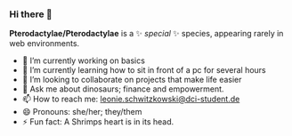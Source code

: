 ### Hi there 👋


**Pterodactylae/Pterodactylae** 
is a ✨ _special_ ✨ species, appearing rarely in web environments.


- 🔭 I’m currently working on basics
- 🌱 I’m currently learning how to sit in front of a pc for several hours
- 👯 I’m looking to collaborate on projects that make life easier
- 💬 Ask me about dinosaurs; finance and empowerment.
- 📫 How to reach me: leonie.schwitzkowski@dci-student.de
- 😄 Pronouns: she/her; they/them
- ⚡ Fun fact: A Shrimps heart is in its head. 

